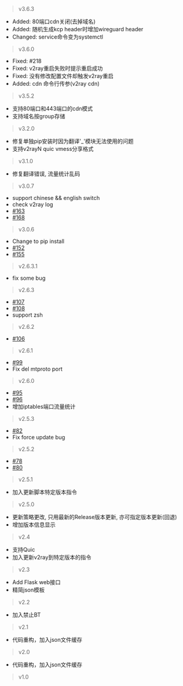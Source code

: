 > v3.6.3
* Added: 80端口cdn关闭(去掉域名)
* Added: 随机生成kcp header时增加wireguard header
* Changed: service命令变为systemctl

> v3.6.0
* Fixed: #218
* Fixed: v2ray重启失败时提示重启成功
* Fixed: 没有修改配置文件却触发v2ray重启
* Added: cdn 命令行传参(v2ray cdn)

> v3.5.2
* 支持80端口和443端口的cdn模式
* 支持域名按group存储

> v3.2.0
* 修复单独pip安装时因为翻译'_'模块无法使用的问题
* 支持v2rayN quic vmess分享格式

> v3.1.0
* 修复翻译错误, 流量统计乱码

> v3.0.7
* support chinese && english switch
* check v2ray log
* [#163](https://github.com/Jrohy/multi-v2ray/issues/163)
* [#168](https://github.com/Jrohy/multi-v2ray/issues/168)

> v3.0.6
* Change to pip install
* [#152](https://github.com/Jrohy/multi-v2ray/issues/152)
* [#155](https://github.com/Jrohy/multi-v2ray/issues/155)

> v2.6.3.1
* fix some bug

> v2.6.3
* [#107](https://github.com/Jrohy/multi-v2ray/issues/107)
* [#108](https://github.com/Jrohy/multi-v2ray/issues/108)
* support zsh

> v2.6.2
* [#106](https://github.com/Jrohy/multi-v2ray/issues/106)

> v2.6.1
* [#99](https://github.com/Jrohy/multi-v2ray/issues/99)
* Fix del mtproto port

> v2.6.0
* [#95](https://github.com/Jrohy/multi-v2ray/issues/95)
* [#96](https://github.com/Jrohy/multi-v2ray/issues/96)
* 增加iptables端口流量统计

> v2.5.3
* [#82](https://github.com/Jrohy/multi-v2ray/issues/82)
* Fix force update bug

> v2.5.2
* [#78](https://github.com/Jrohy/multi-v2ray/issues/78)
* [#80](https://github.com/Jrohy/multi-v2ray/issues/80)

> v2.5.1
* 加入更新脚本特定版本指令

> v2.5.0  
* 更新策略更改, 只用最新的Release版本更新, 亦可指定版本更新(回退)
* 增加版本信息显示

> v2.4
* 支持Quic
* 加入更新v2ray到特定版本的指令

> v2.3
* Add Flask web接口
* 精简json模板

> v2.2
* 加入禁止BT

> v2.1
* 代码重构，加入json文件缓存

> v2.0
* 代码重构，加入json文件缓存

> v1.0
